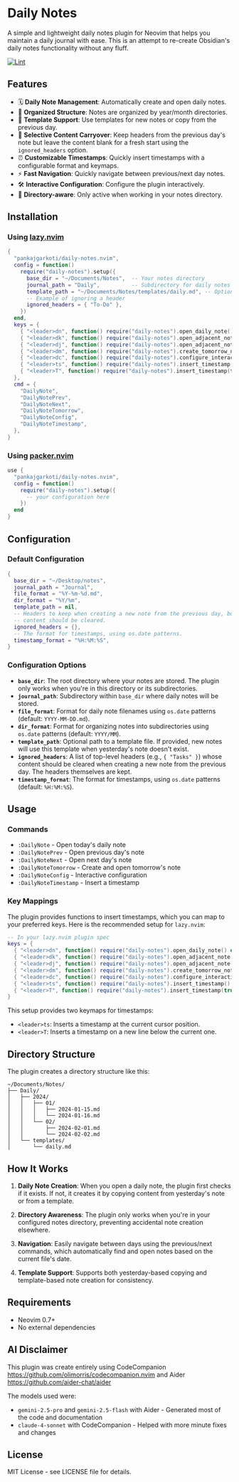 # Daily Notes

A simple and lightweight daily notes plugin for Neovim that helps you maintain a daily journal with ease. This is an attempt to re-create Obsidian's daily notes functionality without any fluff.

[![Lint](https://github.com/pankajgarkoti/daily-notes.nvim/actions/workflows/lint.yml/badge.svg)](https://github.com/pankajgarkoti/daily-notes.nvim/actions/workflows/lint.yml)

## Features

- 🗓️ **Daily Note Management**: Automatically create and open daily notes.
- 📁 **Organized Structure**: Notes are organized by year/month directories.
- 📝 **Template Support**: Use templates for new notes or copy from the previous day.
- 🧹 **Selective Content Carryover**: Keep headers from the previous day's note but leave the content blank for a fresh start using the `ignored_headers` option.
- ⏰ **Customizable Timestamps**: Quickly insert timestamps with a configurable format and keymaps.
- ⚡ **Fast Navigation**: Quickly navigate between previous/next day notes.
- 🛠️ **Interactive Configuration**: Configure the plugin interactively.
- 🎯 **Directory-aware**: Only active when working in your notes directory.

## Installation

### Using [lazy.nvim](https://github.com/folke/lazy.nvim)

```lua
{
  "pankajgarkoti/daily-notes.nvim",
  config = function()
    require("daily-notes").setup({
      base_dir = "~/Documents/Notes",  -- Your notes directory
      journal_path = "Daily",          -- Subdirectory for daily notes
      template_path = "~/Documents/Notes/templates/daily.md", -- Optional template
      -- Example of ignoring a header
      ignored_headers = { "To-Do" },
    })
  end,
  keys = {
    { "<leader>dn", function() require("daily-notes").open_daily_note() end, desc = "Open daily note" },
    { "<leader>dk", function() require("daily-notes").open_adjacent_note(-1) end, desc = "Previous daily note" },
    { "<leader>dj", function() require("daily-notes").open_adjacent_note(1) end, desc = "Next daily note" },
    { "<leader>dm", function() require("daily-notes").create_tomorrow_note() end, desc = "Create tomorrow's note" },
    { "<leader>dc", function() require("daily-notes").configure_interactive() end, desc = "Configure daily notes" },
    { "<leader>ts", function() require("daily-notes").insert_timestamp() end, desc = "Insert timestamp" },
    { "<leader>T", function() require("daily-notes").insert_timestamp(true) end, desc = "Insert timestamp on new line" },
  },
  cmd = {
    "DailyNote",
    "DailyNotePrev",
    "DailyNoteNext",
    "DailyNoteTomorrow",
    "DailyNoteConfig",
    "DailyNoteTimestamp",
  },
}
```

### Using [packer.nvim](https://github.com/wbthomason/packer.nvim)

```lua
use {
  "pankajgarkoti/daily-notes.nvim",
  config = function()
    require("daily-notes").setup({
      -- your configuration here
    })
  end
}
```

## Configuration

### Default Configuration

```lua
{
  base_dir = "~/Desktop/notes",
  journal_path = "Journal",
  file_format = "%Y-%m-%d.md",
  dir_format = "%Y/%m",
  template_path = nil,
  -- Headers to keep when creating a new note from the previous day, but whose
  -- content should be cleared.
  ignored_headers = {},
  -- The format for timestamps, using os.date patterns.
  timestamp_format = "%H:%M:%S",
}
```

### Configuration Options

- **`base_dir`**: The root directory where your notes are stored. The plugin only works when you're in this directory or its subdirectories.
- **`journal_path`**: Subdirectory within `base_dir` where daily notes will be stored.
- **`file_format`**: Format for daily note filenames using `os.date` patterns (default: `YYYY-MM-DD.md`).
- **`dir_format`**: Format for organizing notes into subdirectories using `os.date` patterns (default: `YYYY/MM`).
- **`template_path`**: Optional path to a template file. If provided, new notes will use this template when yesterday's note doesn't exist.
- **`ignored_headers`**: A list of top-level headers (e.g., `{ "Tasks" }`) whose content should be cleared when creating a new note from the previous day. The headers themselves are kept.
- **`timestamp_format`**: The format for timestamps, using `os.date` patterns (default: `%H:%M:%S`).

## Usage

### Commands

- `:DailyNote` - Open today's daily note
- `:DailyNotePrev` - Open previous day's note
- `:DailyNoteNext` - Open next day's note
- `:DailyNoteTomorrow` - Create and open tomorrow's note
- `:DailyNoteConfig` - Interactive configuration
- `:DailyNoteTimestamp` - Insert a timestamp

### Key Mappings

The plugin provides functions to insert timestamps, which you can map to your preferred keys. Here is the recommended setup for `lazy.nvim`:

```lua
-- In your lazy.nvim plugin spec
keys = {
  { "<leader>dn", function() require("daily-notes").open_daily_note() end, desc = "Open daily note" },
  { "<leader>dk", function() require("daily-notes").open_adjacent_note(-1) end, desc = "Previous daily note" },
  { "<leader>dj", function() require("daily-notes").open_adjacent_note(1) end, desc = "Next daily note" },
  { "<leader>dm", function() require("daily-notes").create_tomorrow_note() end, desc = "Create tomorrow's note" },
  { "<leader>dc", function() require("daily-notes").configure_interactive() end, desc = "Configure daily notes" },
  { "<leader>ts", function() require("daily-notes").insert_timestamp() end, desc = "Insert timestamp" },
  { "<leader>T", function() require("daily-notes").insert_timestamp(true) end, desc = "Insert timestamp on new line" },
}
```

This setup provides two keymaps for timestamps:

- `<leader>ts`: Inserts a timestamp at the current cursor position.
- `<leader>T`: Inserts a timestamp on a new line below the current one.

## Directory Structure

The plugin creates a directory structure like this:

```
~/Documents/Notes/
├── Daily/
│   ├── 2024/
│   │   ├── 01/
│   │   │   ├── 2024-01-15.md
│   │   │   └── 2024-01-16.md
│   │   └── 02/
│   │       ├── 2024-02-01.md
│   │       └── 2024-02-02.md
│   └── templates/
│       └── daily.md
```

## How It Works

1. **Daily Note Creation**: When you open a daily note, the plugin first checks if it exists. If not, it creates it by copying content from yesterday's note or from a template.

2. **Directory Awareness**: The plugin only works when you're in your configured notes directory, preventing accidental note creation elsewhere.

3. **Navigation**: Easily navigate between days using the previous/next commands, which automatically find and open notes based on the current file's date.

4. **Template Support**: Supports both yesterday-based copying and template-based note creation for consistency.

## Requirements

- Neovim 0.7+
- No external dependencies

## AI Disclaimer

This plugin was create entirely using CodeCompanion https://github.com/olimorris/codecompanion.nvim and Aider https://github.com/aider-chat/aider

The models used were:

- `gemini-2.5-pro` and `gemini-2.5-flash` with Aider - Generated most of the code and documentation
- `claude-4-sonnet` with CodeCompanion - Helped with more minute fixes and changes

## License

MIT License - see LICENSE file for details.
